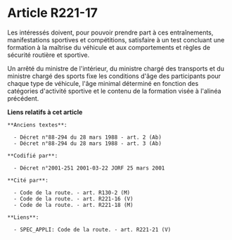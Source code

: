 # Article R221-17

Les intéressés doivent, pour pouvoir prendre part à ces entraînements, manifestations sportives et compétitions, satisfaire à
un test concluant une formation à la maîtrise du véhicule et aux comportements et règles de sécurité routière et sportive.

Un arrêté du ministre de l'intérieur, du ministre chargé des transports et du ministre chargé des sports fixe les conditions
d'âge des participants pour chaque type de véhicule, l'âge minimal déterminé en fonction des catégories d'activité sportive
et le contenu de la formation visée à l'alinéa précédent.

**Liens relatifs à cet article**

	**Anciens textes**:

	  - Décret n°88-294 du 28 mars 1988 - art. 2 (Ab)
	  - Décret n°88-294 du 28 mars 1988 - art. 3 (Ab)

	**Codifié par**:

	  - Décret n°2001-251 2001-03-22 JORF 25 mars 2001

	**Cité par**:

	  - Code de la route. - art. R130-2 (M)
	  - Code de la route. - art. R221-16 (V)
	  - Code de la route. - art. R221-18 (M)

	**Liens**:

	  - SPEC_APPLI: Code de la route. - art. R221-21 (V)
